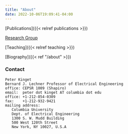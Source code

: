```yaml
---
title: "About"
date: 2022-10-06T19:09:41-04:00
---
```


[Publications]({{< relref publications >}})

[Research Group](https://www.kingetgroup.ee.columbia.edu)

[Teaching]({{< relref teaching >}})

[Biography]({{< ref "/about" >}})

### Contact
    Peter Kinget
    Bernard J. Lechner Professor of Electrical Engineering
    office:	CEPSR 1009 (Shapiro)
    email:	peter dot kinget AT columbia dot edu
    office:	+1-212-854-0309
    fax:	+1-212-932-9421
    mailing address:	
	   Columbia University
	   Dept. of Electrical Engineering
       1300 S. W. Mudd Building
       500 West 120th Street
       New York, NY 10027, U.S.A

